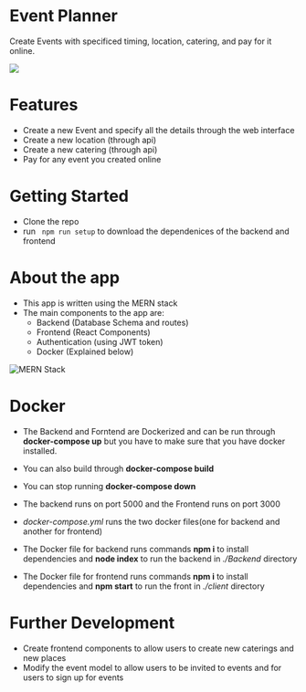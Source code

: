 # Event Planner
Create Events with specificed timing, location, catering, and pay for it online.

![](https://pasteboard.co/JadJ2mz.png)

# Features
* Create a new Event and specify all the details through the web interface
* Create a new location (through api)
* Create a new catering (through api)
* Pay for any event you created online

# Getting Started
* Clone the repo
* run <code> npm run setup</code> to download the dependenices of the backend and frontend

# About the app
* This app is written using the MERN stack
* The main components to the app are:
  * Backend (Database Schema and routes)
  * Frontend (React Components)
  * Authentication (using JWT token)
  * Docker (Explained below)

![](https://i.ibb.co/8BZ31y6/MERN.jpg "MERN Stack")
# Docker

* The Backend and Forntend are Dockerized and can be run through **docker-compose up** but you have to make sure that you have docker installed.

* You can also build through **docker-compose build**

* You can stop running **docker-compose down**

* The backend runs on port 5000 and the Frontend runs on port 3000

* *docker-compose.yml* runs the two docker files(one for backend and another for frontend)

* The Docker file for backend runs commands **npm i** to install dependencies and **node index** to run the backend in *./Backend* directory

* The Docker file for frontend runs commands **npm i** to install dependencies and **npm start** to run the front in *./client* directory

# Further Development
* Create frontend components to allow users to create new caterings and new places
* Modify the event model to allow users to be invited to events and for users to sign up for events

